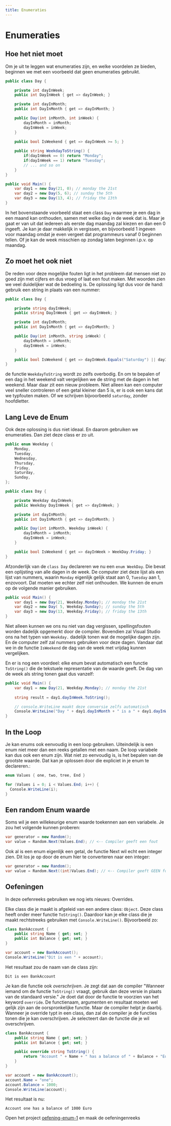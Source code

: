 ```yaml
---
title: Enumeraties
---
```

# Enumeraties
## Hoe het niet moet

Om je uit te leggen wat enumeraties zijn, en welke voordelen ze bieden, beginnen we met een voorbeeld dat geen enumeraties gebruikt.

```csharp
public class Day {

    private int dayInWeek;
    public int DayInWeek { get => dayInWeek; }

    private int dayInMonth;
    public int DayInMonth { get => dayInMonth; }

    public Day(int inMonth, int inWeek) {
        dayInMonth = inMonth;
        dayInWeek = inWeek;
    }

    public bool IsWeekend { get => dayInWeek >= 5; }
    
    public string WeekdayToString() {
        if(dayInWeek == 0) return "Monday";
        if(dayInWeek == 1) return "Tuesday";
        // ... and so on
    }
} 

public void Main() {
    var day1 = new Day(21, 0); // monday the 21st
    var day2 = new Day(5, 6); // sunday the 5th
    var day3 = new Day(13, 4); // friday the 13th
}
```

In het bovenstaande voorbeeld staat een class `Day` waarmee je een dag in een maand kan onthouden, samen met welke dag in de week dat is. Maar je gaat er van uit dat iedereen als eerste dag maandag zal kiezen en dan een 0 ingeeft. Je kan je daar makkelijk in vergissen, en bijvoorbeeld 1 ingeven voor maandag omdat je even vergeet dat programmeurs vanaf 0 beginnen tellen. Of je kan de week misschien op zondag laten beginnen i.p.v. op maandag.

## Zo moet het ook niet

De reden voor deze mogelijke fouten ligt in het probleem dat mensen niet zo goed zijn met cijfers en dus vroeg of laat een fout maken. Met woorden zien we veel duidelijker wat de bedoeling is. De oplossing ligt dus voor de hand: gebruik een string in plaats van een nummer:

```csharp
public class Day {

    private string dayInWeek;
    public string DayInWeek { get => dayInWeek; }

    private int dayInMonth;
    public int DayInMonth { get => dayInMonth; }

    public Day(int inMonth, string inWeek) {
        dayInMonth = inMonth;
        dayInWeek = inWeek;
    }

    public bool IsWeekend { get => dayInWeek.Equals("Saturday") || dayInWeek.Equals("Sunday"); }
}
```

de functie `WeekdayToString` wordt zo zelfs overbodig. En om te bepalen of een dag in het weekend valt vergelijken we de string met de dagen in het weekend. Maar daar zit een nieuw probleem. Niet alleen kan een computer veel sneller controleren of een getal kleiner dan 5 is, er is ook een kans dat we typfouten maken. Of we schrijven bijvoorbeeld `saturday`, zonder hoofdletter.

## Lang Leve de Enum

Ook deze oplossing is dus niet ideaal. En daarom gebruiken we enumeraties. Dan ziet deze class er zo uit.

```csharp
public enum Weekday {
    Monday,
    Tuesday,
    Wednesday,
    Thursday,
    Friday,
    Saturday,
    Sunday,
};

public class Day {

    private Weekday dayInWeek;
    public Weekday DayInWeek { get => dayInWeek; }

    private int dayInMonth;
    public int DayInMonth { get => dayInMonth; }

    public Day(int inMonth, Weekday inWeek) {
        dayInMonth = inMonth;
        dayInWeek = inWeek;
    }

    public bool IsWeekend { get => dayInWeek > WeekDay.Friday; }
}
```

Afzonderlijk van de `class Day` declareren we nu een `enum WeekDay`. Die bevat een oplijsting van alle dagen in de week. De computer ziet deze lijst als een lijst van nummers, waarin `Monday` eigenlijk gelijk staat aan 0, `Tuesday` aan 1, enzovoort. Dat moeten we echter zelf niet onthouden. We kunnen de enum op de volgende manier gebruiken.

```csharp
public void Main() {
    var day1 = new Day(21, Weekday.Monday); // monday the 21st
    var day2 = new Day( 5, Weekday.Sunday); // sunday the 5th
    var day3 = new Day(13, Weekday.Friday); // friday the 13th
}
```

Niet alleen kunnen we ons nu niet van dag vergissen, spellingsfouten worden dadelijk opgemerkt door de compiler. Bovendien zal Visual Studio ons na het typen van `Weekday.` dadelijk tonen wat de mogelijke dagen zijn. En de computer zelf zal nummers gebruiken voor deze dagen. Vandaar dat we in de functie `IsWeekend` de dag van de week met vrijdag kunnen vergelijken.

En er is nog een voordeel: elke enum bevat automatisch een functie `ToString()` die de tekstuele representatie van de waarde geeft. De dag van de week als string tonen gaat dus vanzelf:

```csharp
public void Main() {
    var day1 = new Day(21, Weekday.Monday); // monday the 21st
    
    string result = day1.dayInWeek.ToString();

    // console.WriteLine maakt deze conversie zelfs automatisch
    Console.WriteLine("Day " + day1.dayInMonth + " is a " + day1.dayInWeek);
}
```

## In the Loop

Je kan enums ook eenvoudig in een loop gebruiken. Uiteindelijk is een enum niet meer dan een reeks getallen met een naam. De loop variabele kan dus ook een enum zijn. Wat niet zo eenvoudig is, is het bepalen van de grootste waarde. Dat kan je oplossen door die expliciet in je enum te declareren.:

```csharp
enum Values { one, two, tree, End }

for (Values i = 0; i < Values.End; i++) {
  Console.WriteLine(i);
}
```

## Een random Enum waarde

Soms wil je een willekeurige enum waarde toekennen aan een variabele. Je zou het volgende kunnen proberen:

```csharp
var generator = new Random();
var value = Random.Next(Values.End); // <-- Compiler geeft een fout
```

Ook al is een enum eigenlijk een getal, de functie Next wil echt een integer zien. Dit los je op door
de enum hier te converteren naar een integer:

```csharp
var generator = new Random();
var value = Random.Next((int)Values.End); // <-- Compiler geeft GEEN fout
```

## Oefeningen

In deze oefenreeks gebruiken we nog iets nieuws: Overrides.

Elke class die je maakt is afgeleid van een andere class: `Object`. Deze class heeft onder meer functie `ToString()`. Daardoor kan je
elke class die je maakt rechtstreeks gebruiken met `Console.WriteLine()`. Bijvoorbeeld zo:

```csharp
class BankAccount {
    public string Name { get; set; }
    public int Balance { get; set; }
}

var account = new BankAccount();
Console.WriteLine("Dit is een " + account);
```
Het resultaat zou de naam van de class zijn:
```
Dit is een BankAccount
```

Je kan die functie ook _overschrijven_. Je zegt dat aan de compiler "Wanneer iemand om de functie `ToString()` vraagt, gebruik dan deze
versie in plaats van de standaard versie." Je doet dat door de functie te voorzien van het keyword `override`. De functienaam, argumenten en
resultaat moeten wel gelijk zijn aan de oorspronkelijke functie. Maar de compiler helpt je daarbij. Wanneer je override typt in een class, dan
zal de compiler je de functies tonen die je kan overschrijven. Je selecteert dan de functie die je wil overschrijven. 

```csharp
class BankAccount {
    public string Name { get; set; }
    public int Balance { get; set; }

    public override string ToString() {
        return "Account " + Name + " has a balance of " + Balance + "Euro";
    }
}

var account = new BankAccount();
account.Name = "one";
account.Balance = 1000;
Console.WriteLine(account);
```
Het resultaat is nu:
```
Account one has a balance of 1000 Euro
```

<div class="note oefening">
    <p>Open het project <a href="https://github.com/sma-it/oefening-enum-1">oefening-enum-1</a> en maak de oefeningenreeks</p>
</div>
